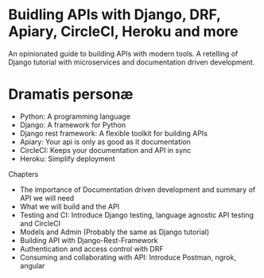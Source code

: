 Buidling APIs with Django, DRF, Apiary, CircleCI, Heroku and more
==================================================================

An opinionated guide to building APIs with modern tools.
A retelling of Django tutorial with microservices and documentation driven development.

Dramatis personæ
================

* Python: A programming language
* Django: A framework for Python
* Django rest framework: A flexible toolkit for building APIs
* Apiary: Your api is only as good as it documentation
* CircleCI: Keeps your documentation and API in sync
* Heroku: Simplify deployment


Chapters

* The importance of Documentation driven development and summary of API we will need
* What we will build and the API
* Testing and CI: Introduce Django testing, language agnostic API testing and CircleCI
* Models and Admin (Probably the same as Django tutorial)
* Building API with Django-Rest-Framework
* Authentication and access control with DRF
* Consuming and collaborating with API: Introduce Postman, ngrok, angular




